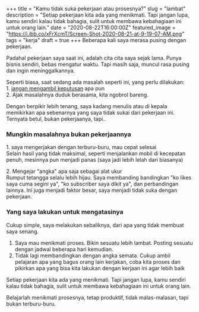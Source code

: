 +++
title = "Kamu tidak suka pekerjaan atau prosesnya?"
slug = "lambat"
description = "Setiap pekerjaan kita ada yang menikmati. Tapi jangan lupa, kamu sendiri kalau tidak bahagia, sulit untuk membawa kebahagiaan ini untuk orang lain."
date = "2020-08-22T16:00:00Z"
featured_image = "https://i.ibb.co/xFrXcmT/Screen-Shot-2020-08-21-at-9-19-07-AM.png"
tags = "kerja"
draft = true
+++ 
Beberapa kali saya merasa pusing dengan pekerjaan.

Padahal pekerjaan saya saat ini, adalah cita cita saya sejak lama. Punya bisnis sendiri, bebas mengatur waktu. Tapi masih saja, muncul rasa pusing dan ingin meninggalkannya.

Seperti biasa, saat sedang ada masalah seperti ini, yang perlu dilakukan:  
1\. j[angan mengambil keputusan](https://hilman.space/emosi/) apa pun  
2\. Ajak masalahnya duduk berasama, kita ngobrol bareng.  
  
Dengan berpikir lebih tenang, saya kadang menulis atau di kepala memikirkan apa sebenarnya yang saya tidak sukai dari pekerjaan ini. Ternyata betul, bukan pekerjaanya, tapi..

### Mungkin masalahnya bukan pekerjaannya

  
1\. saya mengerjakan dengan terburu-buru, mau cepat selesai  
Selain hasil yang tidak maksimal, seperti menjalankan mobil di kecepatan penuh, mesinnya pun menjadi panas (saya jadi lebih lelah dari biasanya)  
  
2\. Mengejar "angka" apa saja sebagai alat ukur  
Rumput tetangga selalu lebih hijau. Saya membanding bandingkan "ko likes saya cuma segini ya", "ko subscriber saya dikit ya", dan perbandingan lainnya. Ini juga menjadi faktor besar, saya menjadi tidak suka dengan pekerjaan.

### Yang saya lakukan untuk mengatasinya

Cukup simple, saya melakukan sebaliknya, dari apa yang tidak membuat saya senang.

1. Saya mau menikmati proses. Bikin sesuatu lebih lambat. Posting sesuatu dengan jadwal beberapa hari kemudian. 
2. Tidak lagi membandingkan dengan angka semata. Cukup ambil pelajaran apa yang bagus orang lain kerjakan, coba kita proses dan pikirkan apa yang bisa kita lakukan dengan kerjaan ini agar lebih baik

Setiap pekerjaan kita ada yang menikmati. Tapi jangan lupa, kamu sendiri kalau tidak bahagia, sulit untuk membawa kebahagiaan ini untuk orang lain.

Belajarlah menikmati prosesnya, tetap produktif, tidak malas-malasan, tapi bukan terburu-buru.